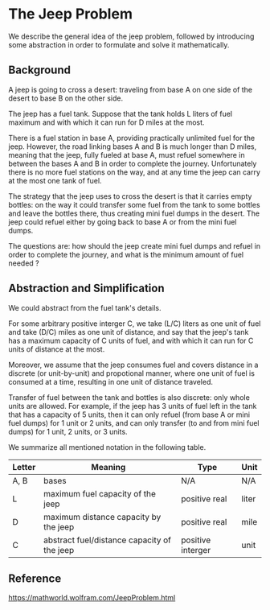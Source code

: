 # The Jeep Problem 

We describe the general idea of the jeep problem, followed by introducing
some abstraction in order to formulate and solve it mathematically.

## Background

A jeep is going to cross a desert: traveling from base A on one side
of the desert to base B on the other side. 

The jeep has a fuel tank. Suppose that the tank holds L liters of fuel
maximum and with which it can run for D miles at the most.

There is a fuel station in base A, providing practically unlimited
fuel for the jeep.  However, the road linking bases A and B is much longer
than D miles, meaning that the jeep, fully fueled at base A, must refuel
somewhere in between the bases A and B in order to complete the journey.
Unfortunately there is no more fuel stations on the way, and at any time
the jeep can carry at the most one tank of fuel.

 
The strategy that the jeep uses to cross the desert
is that it carries empty bottles:  on the way it could transfer some fuel 
from the tank to some bottles and leave the bottles there, thus creating 
mini fuel dumps in the desert. The jeep could refuel either by going back to base 
A or from the mini fuel dumps.  


The questions are: how should the jeep create mini fuel dumps and 
refuel in order to complete the journey, and  what is the minimum amount of 
fuel needed ?   

## Abstraction and Simplification

We could abstract from the fuel tank's details.

For some arbitrary positive interger C, we take (L/C) liters as one unit of fuel
and take (D/C) miles as one unit of distance, and say that the jeep's tank has a
maximum capacity of C units of fuel, and with which it can run for C units of
distance at the most.

Moreover, we assume that the jeep consumes fuel and covers distance in a discrete
(or unit-by-unit) and propotional manner, where one unit of fuel is consumed at
a time,  resulting in one unit of distance traveled.

Transfer of fuel between the tank and bottles is also discrete:  only whole units
are allowed. For example, if the jeep has 3 units of fuel left in the tank
that has a capacity of 5 units, then it can only refuel (from base A or mini fuel dumps)
for 1 unit or 2 units, and can only transfer (to and from mini fuel dumps) for 1 unit, 2 units,
or 3 units.

We summarize all mentioned notation in the following table. 


Letter | Meaning | Type | Unit
--- | --- | --- | ---
A, B | bases | N/A | N/A
L | maximum fuel capacity of the jeep | positive real | liter
D | maximum distance capacity by the jeep | positive real | mile
C | abstract fuel/distance capacity of the jeep | positive interger | unit

## Reference

https://mathworld.wolfram.com/JeepProblem.html 